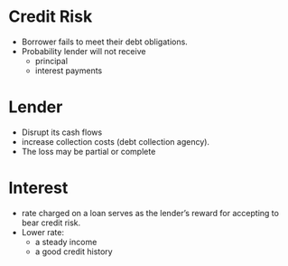 # Credit Risk

- Borrower fails to meet their debt obligations. 
- Probability lender will not receive
  - principal
  - interest payments

# Lender

- Disrupt its cash flows
- increase collection costs (debt collection agency).
- The loss may be partial or complete

# Interest
- rate charged on a loan serves as the lender’s reward for accepting to bear credit risk.
- Lower rate: 
  - a steady income
  - a good credit history

